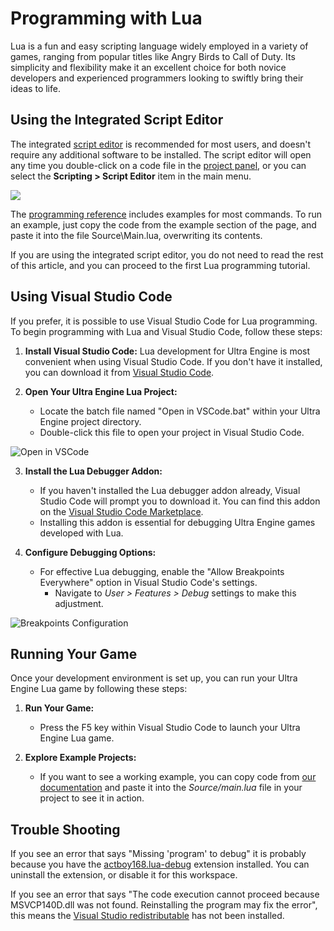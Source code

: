 # Programming with Lua

Lua is a fun and easy scripting language widely employed in a variety of games, ranging from popular titles like Angry Birds to Call of Duty. Its simplicity and flexibility make it an excellent choice for both novice developers and experienced programmers looking to swiftly bring their ideas to life.

## Using the Integrated Script Editor

The integrated [script editor](scripteditor.md) is recommended for most users, and doesn't require any additional software to be installed. The script editor will open any time you double-click on a code file in the [project panel](assetbrowser.md), or you can select the **Scripting > Script Editor** item in the main menu.

![](https://github.com/UltraEngine/Documentation/blob/master/Images/ide.png?raw=true)

The [programming reference](https://www.leadwerks.com/learn/LoadModel?lang=lua) includes examples for most commands. To run an example, just copy the code from the example section of the page, and paste it into the file Source\Main.lua, overwriting its contents.

If you are using the integrated script editor, you do not need to read the rest of this article, and you can proceed to the first Lua programming tutorial.

## Using Visual Studio Code

If you prefer, it is possible to use Visual Studio Code for Lua programming. To begin programming with Lua and Visual Studio Code, follow these steps:

1. **Install Visual Studio Code:** Lua development for Ultra Engine is most convenient when using Visual Studio Code. If you don't have it installed, you can download it from [Visual Studio Code](https://code.visualstudio.com).

2. **Open Your Ultra Engine Lua Project:**
   - Locate the batch file named "Open in VSCode.bat" within your Ultra Engine project directory.
   - Double-click this file to open your project in Visual Studio Code.

![Open in VSCode](https://github.com/UltraEngine/Documentation/blob/master/Images/vscode.png?raw=true)

3. **Install the Lua Debugger Addon:**
   - If you haven't installed the Lua debugger addon already, Visual Studio Code will prompt you to download it. You can find this addon on the [Visual Studio Code Marketplace](https://marketplace.visualstudio.com/items?itemName=devCAT.lua-debug).
   - Installing this addon is essential for debugging Ultra Engine games developed with Lua.

4. **Configure Debugging Options:**
   - For effective Lua debugging, enable the "Allow Breakpoints Everywhere" option in Visual Studio Code's settings.
     - Navigate to *User > Features > Debug* settings to make this adjustment.

![Breakpoints Configuration](https://github.com/UltraEngine/Documentation/blob/master/Images/breakpoints.png?raw=true)

## Running Your Game

Once your development environment is set up, you can run your Ultra Engine Lua game by following these steps:

1. **Run Your Game:**
   - Press the F5 key within Visual Studio Code to launch your Ultra Engine Lua game.

2. **Explore Example Projects:**
   - If you want to see a working example, you can copy code from [our documentation](https://www.ultraengine.com/learn/LoadModel?lang=lua) and paste it into the *Source/main.lua* file in your project to see it in action.

## Trouble Shooting

If you see an error that says "Missing 'program' to debug" it is probably because you have the [actboy168.lua-debug](https://marketplace.visualstudio.com/items?itemName=actboy168.lua-debug) extension installed. You can uninstall the extension, or disable it for this workspace.

If you see an error that says "The code execution cannot proceed because MSVCP140D.dll was not found. Reinstalling the program may fix the error", this means the [Visual Studio redistributable](https://aka.ms/vs/17/release/vc_redist.x64.exe) has not been installed.
